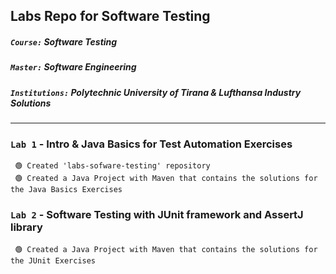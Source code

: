 ## Labs Repo for Software Testing
##### `Course:` Software Testing
##### `Master:` Software Engineering
##### `Institutions:` Polytechnic University of Tirana & Lufthansa Industry Solutions
---
### `Lab 1` - Intro & Java Basics for Test Automation Exercises
     🟢 Created 'labs-sofware-testing' repository
     🟢 Created a Java Project with Maven that contains the solutions for the Java Basics Exercises
### `Lab 2` - Software Testing with JUnit framework and AssertJ library
     🟢 Created a Java Project with Maven that contains the solutions for the JUnit Exercises
